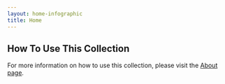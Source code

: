 ```yaml
---
layout: home-infographic
title: Home
---
```


## How To Use This Collection  

For more information on how to use this collection, please visit the [About page](https://katiemelsh.github.io/GirlDinner/about.html).
